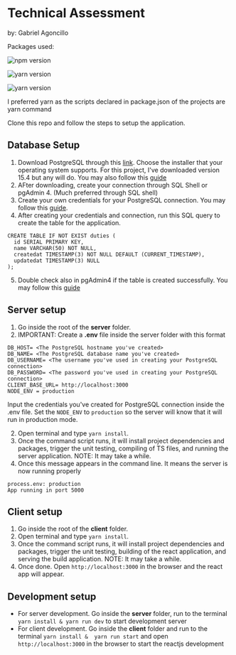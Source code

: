 # Technical Assessment
by: Gabriel Agoncillo

Packages used:

![npm version](https://img.shields.io/badge/nodejs-v16.13.2-green)

![yarn version](https://img.shields.io/badge/yarn-v1.22.19-blue)

![yarn version](https://img.shields.io/badge/PostgreSQL-v15.4-red)

I preferred yarn as the scripts declared in package.json of the projects are yarn command

Clone this repo and follow the steps to setup the application.

## Database Setup
1. Download PostgreSQL through this [link](https://www.postgresql.org/download/). Choose the installer that your operating system supports. For this project, I've downloaded version 15.4 but any will do. You may also follow this [guide](https://www.tutorialsteacher.com/postgresql/install-postgresql)
2. AFter downloading, create your connection through SQL Shell or pgAdmin 4. (Much preferred through SQL shell)
3. Create your own credentials for your PostgreSQL connection. You may follow this [guide](https://www.tutorialsteacher.com/postgresql/connect-to-postgresql-database).
4. After creating your credentials and connection, run this SQL query to create the table for the application.

```MySQL
CREATE TABLE IF NOT EXIST duties (
  id SERIAL PRIMARY KEY,
  name VARCHAR(50) NOT NULL,
  createdat TIMESTAMP(3) NOT NULL DEFAULT (CURRENT_TIMESTAMP),
  updatedat TIMESTAMP(3) NULL
);
```
5. Double check also in pgAdmin4 if the table is created successfully. You may follow this [guide](https://www.tutorialsteacher.com/postgresql/create-database)


## Server setup

1. Go inside the root of the **server** folder.
2. IMPORTANT: Create a **.env** file inside the server folder with this format
```.env
DB_HOST= <The PostgreSQL hostname you've created>
DB_NAME= <The PostgreSQL database name you've created>
DB_USERNAME= <The username you've used in creating your PostgreSQL connection>
DB_PASSWORD= <The password you've used in creating your PostgreSQL connection>
CLIENT_BASE_URL= http://localhost:3000
NODE_ENV = production
```
Input the credentials you've created for PostgreSQL connection inside the .env file. Set the ```NODE_ENV``` to ```production``` so the server will know that it will run in production mode.


2. Open terminal and type ```yarn install```.
3. Once the command script runs, it will install project dependencies and packages, trigger the unit testing, compiling of TS files, and running the server application. NOTE: It may take a while.
4. Once this message appears in the command line. It means the server is now running properly
```
process.env: production
App running in port 5000
```

## Client setup

1. Go inside the root of the **client** folder.
2. Open terminal and type ```yarn install```.
3. Once the command script runs, it will install project dependencies and packages, trigger the unit testing, building of the react application, and serving the build application. NOTE: It may take a while.
4. Once done. Open ```http://localhost:3000``` in the browser and the react app will appear.

## Development setup
- For server development. Go inside the **server** folder, run to the terminal ```yarn install & yarn run dev``` to start development server
- For client development. Go inside the **client** folder and run to the terminal ```yarn install &  yarn run start``` and open ```http://localhost:3000``` in the browser to start the reactjs development
